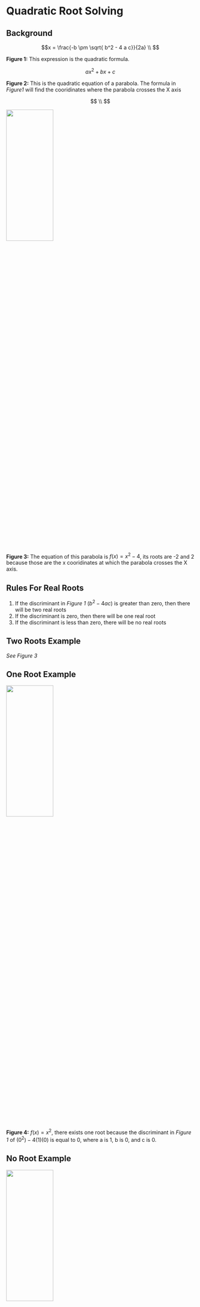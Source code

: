 # Quadratic Root Solving

## Background

$$x = \frac{-b \pm \sqrt{ b^2 - 4 a c}}{2a} \\ $$

**Figure 1:** This expression is the quadratic formula. 

$$ax^2 + bx + c$$

**Figure 2:** This is the quadratic equation of a parabola. The formula in *Figure1* will find the cooridinates where the parabola crosses the X axis

$$ \\ $$

<img src="https://drive.google.com/uc?id=1UBzjwutCArZbiePIewd939Pwic1-t8Jy"  width="50%" height="30%">

**Figure 3:** The equation of this parabola is $f(x) = x^2 - 4$, its roots are -2 and 2 because those are the x cooridinates at which the parabola crosses the X axis.

## Rules For Real Roots
1. If the discriminant in *Figure 1* ($b^2 - 4 a c$) is greater than zero, then there will be two real roots
2. If the discriminant is zero, then there will be one real root
3. If the discriminant is less than zero, there will be no real roots

## Two Roots Example
*See Figure 3*

## One Root Example

<img src="https://drive.google.com/uc?id=1R6V2ltflgc0P1fhChfHnNuCy6ofkrkFs"  width="50%" height="30%">

**Figure 4:** $f(x) = x^2$, there exists one root because the discriminant in *Figure 1* of $(0^2) - 4(1)(0)$ is equal to 0, where a is 1, b is 0, and c is 0.

## No Root Example

<img src="https://drive.google.com/uc?id=1Ei_JmA7r9hmp74Oi5i430-5gpaf_dV8s"  width="50%" height="30%">

**Figure 5:** $f(x) = x^2 + 4$, there exists one root because the discriminant in *Figure 1* of $(0^2) - 4(1)(4)$ is less than 0, where a is 1, b is 0, and c is 4.


# Usage

1. Compile C++ file and execute the executable from the terminal
```
g++ quadratic_formula.cpp -o a.out && ./a.out
```
2. Insert the coefficients of the formula
```
a: <1>
b: <0>
c: <0>
```
3. View the output
```
root 1: 0
```
